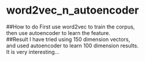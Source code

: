 # word2vec_n_autoencoder
##How to do
First use word2vec to train the corpus,<br>
then use autoencoder to learn the feature.<br>
##Result
I have tried using 150 dimension vectors,<br>
and used autoencoder to learn 100 dimension results.<br>
It is very interesting...
